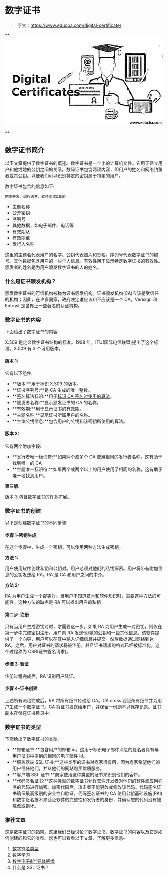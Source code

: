 # 数字证书

> 原文：<https://www.educba.com/digital-certificate/>

**![Digital Certificates](img/7a09732e2e79c3c33e92fc75c9aa96fa.png)

** 

## 数字证书简介

以下文章提供了数字证书的概述。数字证书是一个小的计算机文件。它用于建立用户和他或她的公钥之间的关系。数码证书包含两项内容，即用户的姓名和网络钓鱼者或其公钥。以便我们可以识别特定的密钥属于特定的用户。

数字证书包含的信息如下:

<small>网页开发、编程语言、软件测试&其他</small>

*   主题名称
*   公开密钥
*   序列号
*   其他数据，如电子邮件、电话等
*   有效期从…
*   有效期至
*   发行人名称

这里的主题名代表用户的名字。公钥代表照片和签名。序列号代表数字证书的编号。其他数据包含用户的一些个人信息。有效性用于显示特定数字证书的有效性。颁发者的姓名是为用户颁发数字证书的人的姓名。

### 什么是证书颁发机构？

颁发数字证书的可信机构被称为证书颁发机构。证书颁发机构(CA)应该是受信任的机构；因此，在许多国家，政府决定谁应该和不应该是一个 CA。Verisign 和 Entrust 是世界上一些著名的认证机构。

### 数字证书的内容

下面给出了数字证书的内容:

X.509 是定义数字证书结构的标准。1998 年，ITU(国际电信联盟)提出了这个标准。X.509 有 3 个可用版本。

#### **版本 1:**

它有以下组件:

*   **版本:**用于标识 X.509 的版本。
*   **证书序列号:**是 CA 生成的唯一整数。
*   **签名算法标识:**用于[标识 CA 签名时使用的算法](https://www.educba.com/what-is-an-algorithm/)。
*   **颁发者名称:**显示颁发证书的 CA 的名称。
*   **有效期:**用于显示证书的有效期。
*   **主题名称:**显示证书所属用户的名称。
*   **主体公钥信息:**包含用户的公钥和该密钥所使用的算法。

#### 版本 2:

它有两个附加字段:

*   **发行者唯一标识符:**如果两个或多个 CA 使用相同的发行者名称，这有助于找到唯一的 CA。
*   **主题唯一标识符:**如果两个或两个以上的用户使用了相同的名称，这有助于唯一地找到用户。

**第三版:**

版本 3 包含数字证书的许多扩展。

### 数字证书的创建

以下是创建数字证书的不同步骤:

#### 步骤 1–密钥生成

在这个步骤中，生成一个密钥。可以使用两种方法生成密钥。

**方法 1:**

用户使用软件创建私钥和公钥对。用户必须对他们的私钥保密。用户将带有附加信息的公钥发送给 RA。RA 是 CA 和用户之间的中介。

**方法 2:**

RA 为用户生成一个密钥对。当用户不知道技术和软件知识时，需要这种方法的可能性。这种方法的缺点是 RA 可以找出用户的私钥。

#### 第二步-注册

只有当用户生成密钥对时，才需要这一步。如果 RA 为用户生成一对密钥，则仅在第一步中完成密钥注册。用户向 RA 发送他/她的公钥和一些其他信息。该软件提供了一个向导，用户可以在其中输入详细信息并提交。然后数据通过网络到达 RA。之后，用户对证书的请求将被注册，并且证书请求的格式已经被标准化。这个过程称为 CSR(证书签名请求)。

#### 步骤 3–验证

注册过程完成后，RA 识别用户凭证。

#### 步骤 4–证书创建

上述所有流程完成后，RA 将所有细节传递给 CA。CA cross 验证所有细节并为用户生成一个数字证书。CA 将证书发送给用户，并保留一份副本以保存记录。证书副本存储在证书目录中。

### 数字证书的类型

下面给出了数字证书的类型:

*   **邮箱证书:**包含用户的邮箱 id。这用于标识电子邮件消息的签名者具有与用户证书中提到的相同的电子邮件 id。
*   **服务器端 SSL 证书:**这些类型的证书对商家很有用，因为商家希望他们的用户信任他们，并从他们的网站购买优质服务。
*   **客户端 SSL 证书:**商家使用这种类型的证书来识别他们的客户。
*   **代码签名证书:**这种类型的数字证书[允许软件开发者](https://www.educba.com/career-as-a-software-developers/)对他们的软件或应用程序的代码进行加密。加密代码后，攻击者不能更改或修改该代码。代码签名证书确保最高级别的安全性和验证。代码签名证书的 CA 使用公钥基础设施(PKI)和数字签名技术来验证软件的完整性和发行者的身份，并确认您的代码没有被篡改或损坏。

### 推荐文章

这是数字证书的指南。这里我们已经讨论了数字证书、数字证书的内容以及它是如何创建的和它的类型。您也可以看看以下文章，了解更多信息–

1.  [数字签名类型](https://www.educba.com/digital-signature-types/)
2.  [数字学习](https://www.educba.com/digital-learning/)
3.  [数字电子&半导体捆绑](https://www.educba.com/bundle/digital-electronics-semiconductors-bundle/)
4.  什么是 SSL 证书？






